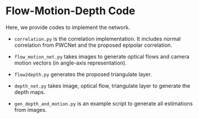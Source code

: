 # Flow-Motion-Depth Code

Here, we provide codes to implement the network.

* ```correlation.py``` is the correlation implementation. It includes normal correlation from PWCNet and the proposed epipolar correlation.

* ```flow_motion_net.py``` takes images to generate optical flows and camera motion vectors (in angle-axis representation).

* ```flow2depth.py``` generates the proposed triangulate layer.

* ```depth_net.py``` takes image, optical flow, triangulate layer to generate the depth maps.

* ```gen_depth_and_motion.py``` is an example script to generate all estimations from images.
